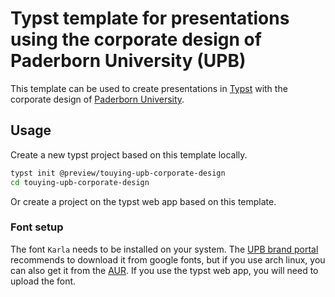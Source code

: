 # Typst template for presentations using the corporate design of Paderborn University (UPB)

This template can be used to create presentations in [Typst](https://typst.app/docs/) with the corporate design of [Paderborn University](https://www.uni-paderborn.de/).

## Usage

Create a new typst project based on this template locally.

```bash
typst init @preview/touying-upb-corporate-design
cd touying-upb-corporate-design
```

Or create a project on the typst web app based on this template.

### Font setup

The font `Karla` needs to be installed on your system.
The [UPB brand portal](https://www.uni-paderborn.de/universitaet/presse-kommunikation-marketing/brandportal) recommends to download it from google fonts, but if you use arch linux, you can also get it from the [AUR](https://aur.archlinux.org/packages/ttf-karla).
If you use the typst web app, you will need to upload the font.

